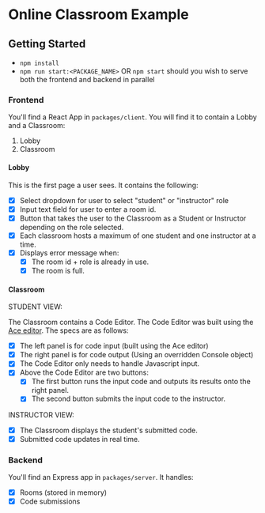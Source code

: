 # Online Classroom Example

## Getting Started

- `npm install`
- `npm run start:<PACKAGE_NAME>` OR `npm start` should you wish to serve both the frontend and backend in parallel

### Frontend

You'll find a React App in `packages/client`. You will find it to contain a Lobby and a Classroom:

1. Lobby
2. Classroom

#### Lobby

This is the first page a user sees. It contains the following:

- [x] Select dropdown for user to select "student" or "instructor" role
- [x] Input text field for user to enter a room id.
- [x] Button that takes the user to the Classroom as a Student or Instructor depending on the role selected.
- [x] Each classroom hosts a maximum of one student and one instructor at a time.
- [x] Displays error message when:
  - [x] The room id + role is already in use.
  - [x] The room is full.

#### Classroom

STUDENT VIEW:

The Classroom contains a Code Editor. The Code Editor was built using the [Ace editor](https://ace.c9.io/#nav=about). The specs are as follows:

- [x] The left panel is for code input (built using the Ace editor)
- [x] The right panel is for code output (Using an overridden Console object) 
- [x] The Code Editor only needs to handle Javascript input.
- [x] Above the Code Editor are two buttons:
  - [x] The first button runs the input code and outputs its results onto the right panel.
  - [x] The second button submits the input code to the instructor.

INSTRUCTOR VIEW:

- [x] The Classroom displays the student's submitted code.
- [x] Submitted code updates in real time.

### Backend

You'll find an Express app in `packages/server`. It handles:

- [x] Rooms (stored in memory)
- [x] Code submissions
